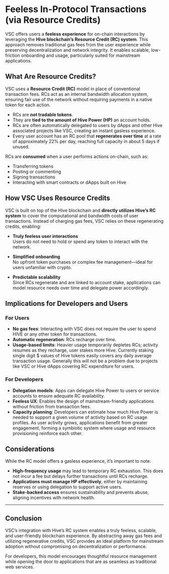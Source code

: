 # Feeless In-Protocol Transactions (via Resource Credits)



VSC offers users a **feeless experience** for on-chain interactions by leveraging the **Hive blockchain’s Resource Credit (RC) system**. This approach removes traditional gas fees from the user experience while preserving decentralization and network integrity. It enables scalable, low-friction onboarding and usage, particularly suited for mainstream applications.



## What Are Resource Credits?

VSC uses a **Resource Credit (RC)** model in place of conventional transaction fees. RCs act as an internal bandwidth allocation system, ensuring fair use of the network without requiring payments in a native token for each action.

- RCs are **not tradable tokens**.
- They are **tied to the amount of Hive Power (HP)** an account holds.
- RCs are often automatically delegated to users by dApps and other Hive associated projects like VSC, creating an instant gasless experience.
- Every user account has an RC pool that **regenerates over time** at a rate of approximately 22% per day, reaching full capacity in about 5 days if unused.

RCs are **consumed** when a user performs actions on-chain, such as:

- Transferring tokens  
- Posting or commenting  
- Signing transactions  
- Interacting with smart contracts or dApps built on Hive



## How VSC Uses Resource Credits

VSC is built on top of the Hive blockchain and **directly utilizes Hive’s RC system** to cover the computational and bandwidth costs of user transactions. Instead of charging gas fees, VSC relies on these regenerating credits, enabling:

- **Truly feeless user interactions**  
  Users do not need to hold or spend any token to interact with the network.

- **Simplified onboarding**  
  No upfront token purchases or complex fee management—ideal for users unfamiliar with crypto.

- **Predictable scalability**  
  Since RCs regenerate and are linked to account stake, applications can model resource needs over time and delegate power accordingly.


## Implications for Developers and Users

### For Users

- **No gas fees**: Interacting with VSC does not require the user to spend HIVE or any other token for transactions.
- **Automatic regeneration**: RCs recharge over time.
- **Usage-based limits**: Heavier usage temporarily depletes RCs; activity resumes as they recharge, user stakes more Hive. Currently staking single digit $ values of Hive tokens easily covers any daily average transaction usage. Generally this will not be a problem due to projects like VSC or Hive dApps covering RC expenditure for users.

### For Developers

- **Delegation models**: Apps can delegate Hive Power to users or service accounts to ensure adequate RC availability.
- **Feeless UX**: Enables the design of mainstream-friendly applications without friction from transaction fees. 
- **Capacity planning**: Developers can estimate how much Hive Power is needed to support a given volume of activity based on RC usage profiles. As user activity grows, applications benefit from greater engagement, forming a symbiotic system where usage and resource provisioning reinforce each other.

## Considerations

While the RC model offers a gasless experience, it’s important to note:

- **High-frequency usage** may lead to temporary RC exhaustion. This does not incur a fee but delays further transactions until RCs recharge.
- **Applications must manage HP effectively**, either by maintaining reserves or using delegation to support active users.
- **Stake-backed access** ensures sustainability and prevents abuse, aligning incentives with network health.

---

## Conclusion

VSC’s integration with Hive’s RC system enables a truly feeless, scalable, and user-friendly blockchain experience. By abstracting away gas fees and utilizing regenerative credits, VSC provides an ideal platform for mainstream adoption without compromising on decentralization or performance.

For developers, this model encourages thoughtful resource management while opening the door to applications that are as seamless as traditional web services.